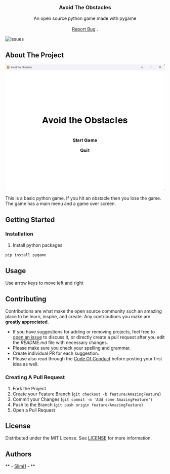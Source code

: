 <br/>
<p align="center">
  <h3 align="center">Avoid The Obstacles</h3>

  <p align="center">
    An open source python game made with pygame
    <br/>
    <br/>
    <a href="https://github.com/Slimi1/Avoid-The-Obstacles/issues">Report Bug</a>
    .
  </p>
</p>

![Issues](https://img.shields.io/github/issues/Slimi1/Avoid-The-Obstacles) 

## About The Project

![Screen Shot](image.png)

This is a basic python game. If you hit an obstacle then you lose the game. The game has a main menu and a game over screen.

## Getting Started


### Installation

1. Install python packages

```sh
pip install pygame
```

## Usage

Use arrow keys to move left and right


## Contributing

Contributions are what make the open source community such an amazing place to be learn, inspire, and create. Any contributions you make are **greatly appreciated**.
* If you have suggestions for adding or removing projects, feel free to [open an issue](https://github.com/Slimi1/Avoid-The-Obstacles/issues/new) to discuss it, or directly create a pull request after you edit the *README.md* file with necessary changes.
* Please make sure you check your spelling and grammar.
* Create individual PR for each suggestion.
* Please also read through the [Code Of Conduct](https://github.com/Slimi1/Avoid-The-Obstacles/blob/main/CODE_OF_CONDUCT.md) before posting your first idea as well.

### Creating A Pull Request

1. Fork the Project
2. Create your Feature Branch (`git checkout -b feature/AmazingFeature`)
3. Commit your Changes (`git commit -m 'Add some AmazingFeature'`)
4. Push to the Branch (`git push origin feature/AmazingFeature`)
5. Open a Pull Request

## License

Distributed under the MIT License. See [LICENSE](https://github.com/Slimi1/Avoid-The-Obstacles/blob/main/LICENSE.md) for more information.

## Authors

** - [Slimi1](https://github.com/Slimi1/) - **
